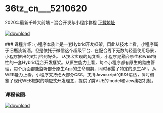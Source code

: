 # 36tz_cn___5210620
2020年最新千峰大前端 – 混合开发与小程序教程
[下载地址](http://www.36tz.cn/article/5210620 "下载地址")
<br/></br>[![download](http://36tz.cn/muke_img/2020_03_1-300x198.png "下载地址")](http://www.36tz.cn/article/5210620 "下载地址")
<br/></br>### 课程介绍:
小程序本质上是一套Hybrid开发框架，因此从技术上看，小程序属于旧瓶装新酒。但是依托于微信这个超级平台，在配合线下无数的轻量使用场景，小程序推出的时机恰到好处。
从技术实现的角度看，小程序是融合原生和WEB特性的一套Hybrid混合开发框架。从原生能力上看，每个小程序都有原生的路由管理，每个页面都能监听部分原生App的生命周期，同时暴露了特定的原生API。从WEB能力上看，小程序支持绝大部分CSS，支持Javascript的ES6语法，同时借鉴了现代WEB框架的响应式开发理念，提供了类VUE的model和view绑定机制。

### 课程截图:
[![download](http://36tz.cn/muke_img/2020_03_11.png "下载地址")](http://www.36tz.cn/article/5210620 "下载地址")
